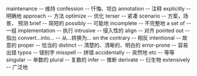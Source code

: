 maintenance         -- 维持
confession          -- 忏悔、坦白
annotation          -- 注释
explicitly          -- 明确地
approach            -- 方法
optimize            -- 优化
terser              -- 紧凑
scenario            -- 方案，场景， 预测
brief               -- 简短的
possibly            -- 可能地
incomplete          -- 不完整地
a set of            -- 一组
implementation      -- 执行
intrusive           -- 侵入性的
align               -- 对齐
pointed out         -- 指出
convert...into...   -- 从...转换为...
on the contrary     -- 相反
intentional         -- 故意的
proper              -- 恰当的
distinct            -- 清楚的、清晰的、明白的
error-prone         -- 容易出错
typos               -- 错别字
misspell            -- 拼错
accidentally        -- 突然地
etc                 -- 等等
singular            -- 单数的
plural              -- 复数的
infer               -- 推断
derivate            -- 衍生物
extensively         -- 广泛地

